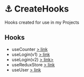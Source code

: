 # ⚓ CreateHooks

Hooks created for use in my Projects

## Hooks

- useCounter [> link](https://github.com/DemetriusHR/CreateHooks/tree/master/useCounter)
- useLogin(v1) [> link](https://github.com/DemetriusHR/CreateHooks/tree/master/useLogin%20-%20v1)
- useLogin(v2) [> link>](https://github.com/DemetriusHR/CreateHooks/tree/master/useLogin%20-%20v2)
- useReduxStore [> link](https://github.com/DemetriusHR/CreateHooks/tree/master/useReduxStore)
- useUser [> link](https://github.com/DemetriusHR/CreateHooks/tree/master/useUser)
